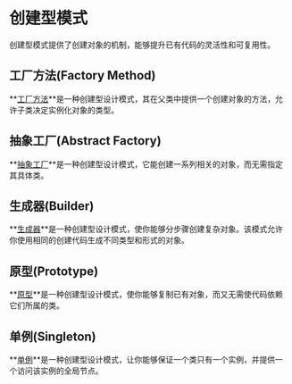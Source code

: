 # 创建型模式

创建型模式提供了创建对象的机制，能够提升已有代码的灵活性和可复用性。

## 工厂方法(Factory Method)

**[工厂方法](./FactoryMethodPattern)**是一种创建型设计模式，其在父类中提供一个创建对象的方法，允许子类决定实例化对象的类型。

## 抽象工厂(Abstract Factory)

**[抽象工厂](./AbstractFactoryPattern)**是一种创建型设计模式，它能创建一系列相关的对象，而无需指定其具体类。

## 生成器(Builder)

**[生成器](./BuilderPattern)**是一种创建型设计模式，使你能够分步骤创建复杂对象。该模式允许你使用相同的创建代码生成不同类型和形式的对象。

## 原型(Prototype)

**[原型](./PrototypePattern)**是一种创建型设计模式，使你能够复制已有对象，而又无需使代码依赖它们所属的类。

## 单例(Singleton)

**[单例](./SingletonPattern)**是一种创建型设计模式，让你能够保证一个类只有一个实例，并提供一个访问该实例的全局节点。
